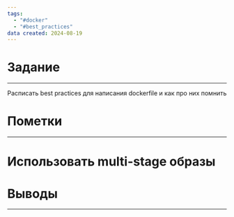 ```yaml
---
tags:
  - "#docker"
  - "#best_practices"
data created: 2024-08-19
---
```

# Задание
----
Расписать best practices для написания dockerfile и как про них помнить

# Пометки 
---
# Использовать multi-stage образы


# Выводы
---

